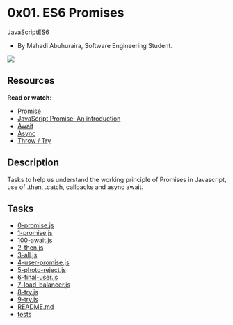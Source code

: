 0x01. ES6 Promises
==================

JavaScriptES6

-   By Mahadi Abuhuraira, Software Engineering Student.

![](https://s3.amazonaws.com/alx-intranet.hbtn.io/uploads/medias/2019/12/75862d67ca51a042003c.jpeg?X-Amz-Algorithm=AWS4-HMAC-SHA256&X-Amz-Credential=AKIARDDGGGOUSBVO6H7D%2F20220617%2Fus-east-1%2Fs3%2Faws4_request&X-Amz-Date=20220617T231326Z&X-Amz-Expires=86400&X-Amz-SignedHeaders=host&X-Amz-Signature=74ee7d7bb4ab94184148496ecc48a121ddfe8e5502e3be36a047a30ee75f82c0)

Resources
---------

**Read or watch**:

-   [Promise](https://alx-intranet.hbtn.io/rltoken/j_0FTFbkTg42JMcAbNPOVQ "Promise")
-   [JavaScript Promise: An introduction](https://alx-intranet.hbtn.io/rltoken/2Q2LzNFokcUwpA2u3FKG6Q "JavaScript Promise: An introduction")
-   [Await](https://alx-intranet.hbtn.io/rltoken/UXb3S2PMBe-SLJ55isMcow "Await")
-   [Async](https://alx-intranet.hbtn.io/rltoken/_K0C7pgEjwaIzU9RpwCb8g "Async")
-   [Throw / Try](https://alx-intranet.hbtn.io/rltoken/UTjDgvKk5l892Xslh0vqcQ "Throw / Try")

## Description
Tasks to help us understand the working principle of Promises in Javascript, use
of .then, .catch, callbacks and async await.

## Tasks
* [0-promise.js](0-promise.js)
* [1-promise.js](1-promise.js)
* [100-await.js](100-await.js)
* [2-then.js](2-then.js)
* [3-all.js](3-all.js)
* [4-user-promise.js](4-user-promise.js)
* [5-photo-reject.js](5-photo-reject.js)
* [6-final-user.js](6-final-user.js)
* [7-load_balancer.js](7-load_balancer.js)
* [8-try.js](8-try.js)
* [9-try.js](9-try.js)
* [README.md](README.md)
* [tests](tests)
